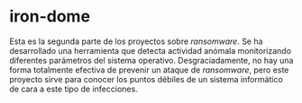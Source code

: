 # iron-dome

Esta es la segunda parte de los proyectos sobre *ransomware*. Se ha desarrollado una herramienta que detecta actividad anómala monitorizando diferentes parámetros del sistema operativo. Desgraciadamente, no hay una forma totalmente efectiva de prevenir un ataque de *ransomware*, pero este proyecto sirve para conocer los puntos débiles de un sistema informático de cara a este tipo de infecciones.
